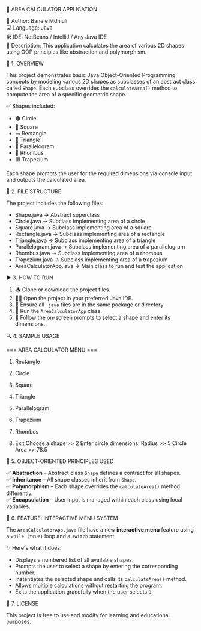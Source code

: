 
🧮 AREA CALCULATOR APPLICATION


👤 Author: Banele Mdhluli  
💻 Language: Java  
🛠️ IDE: NetBeans / IntelliJ / Any Java IDE  
📄 Description: This application calculates the area of various 2D shapes using OOP principles like abstraction and polymorphism.


📌 1. OVERVIEW

This project demonstrates basic Java Object-Oriented Programming concepts by modeling various 2D shapes 
as subclasses of an abstract class called `Shape`. Each subclass overrides the `calculateArea()` method 
to compute the area of a specific geometric shape.

✅ Shapes included:
- 🟠 Circle
- 🔲 Square
- ▭ Rectangle
- 🔺 Triangle
- 🔷 Parallelogram
- 🔶 Rhombus
- 🟥 Trapezium

Each shape prompts the user for the required dimensions via console input and outputs the calculated area.

📁 2. FILE STRUCTURE

The project includes the following files:

- Shape.java                → Abstract superclass
- Circle.java               → Subclass implementing area of a circle
- Square.java               → Subclass implementing area of a square
- Rectangle.java            → Subclass implementing area of a rectangle
- Triangle.java             → Subclass implementing area of a triangle
- Parallelogram.java        → Subclass implementing area of a parallelogram
- Rhombus.java              → Subclass implementing area of a rhombus
- Trapezium.java            → Subclass implementing area of a trapezium
- AreaCalculatorApp.java    → Main class to run and test the application


▶️ 3. HOW TO RUN

1. 📥 Clone or download the project files.
2. 🧑‍💻 Open the project in your preferred Java IDE.
3. 📂 Ensure all `.java` files are in the same package or directory.
4. 🚀 Run the `AreaCalculatorApp` class.
5. 🎯 Follow the on-screen prompts to select a shape and enter its dimensions.


🔍 4. SAMPLE USAGE

=== AREA CALCULATOR MENU ===

1. Rectangle

2. Circle

3. Square

4. Triangle

5. Parallelogram

6. Trapezium

7. Rhombus

8. Exit
Choose a shape >> 2
Enter circle dimensions:
Radius >> 5
Circle Area >> 78.5


🧠 5. OBJECT-ORIENTED PRINCIPLES USED

✅ **Abstraction** – Abstract class `Shape` defines a contract for all shapes.  
✅ **Inheritance** – All shape classes inherit from `Shape`.  
✅ **Polymorphism** – Each shape overrides the `calculateArea()` method differently.  
✅ **Encapsulation** – User input is managed within each class using local variables.


🧩 6. FEATURE: INTERACTIVE MENU SYSTEM

The `AreaCalculatorApp.java` file have a new **interactive menu** feature using a `while (true)` loop and a `switch` statement.

✨ Here's what it does:
- Displays a numbered list of all available shapes.
- Prompts the user to select a shape by entering the corresponding number.
- Instantiates the selected shape and calls its `calculateArea()` method.
- Allows multiple calculations without restarting the program.
- Exits the application gracefully when the user selects `0`.


📝 7. LICENSE

This project is free to use and modify for learning and educational purposes.
